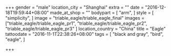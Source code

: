 +++
gender = "male"
location_city = "Shanghai"
extra = ""
date = "2016-12-18T19:59:44+08:00"
made_at_shop = ""
bodypart = [
  "arm",
]
style = [
  "simplicity",
]
image = "triable_eagle/triable_eagle_final"
images = ["triable_eagle/triable_eagle_pr1",
"triable_eagle/triable_eagle_pr2",
"triable_eagle/triable_eagle_pr3"
]
location_country = "China"
title = "Eagle"
tattoodate = "2016-11-1T22:38:26+08:00"
tags = [
  "black and gray",
  "bird",
  "eagle",
]

+++
